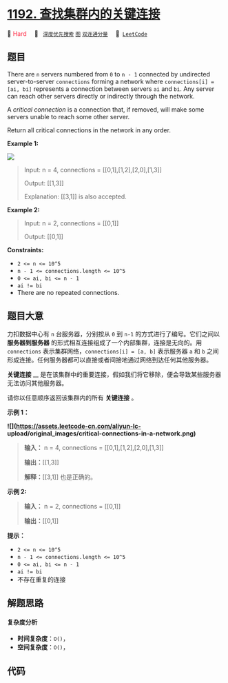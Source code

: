 # [1192. 查找集群内的关键连接](https://leetcode.com/problems/critical-connections-in-a-network)

🔴 <font color=#ff334b>Hard</font>&emsp; 🔖&ensp; [`深度优先搜索`](/tag/depth-first-search.md) [`图`](/tag/graph.md) [`双连通分量`](/tag/biconnected-component.md)&emsp; 🔗&ensp;[`LeetCode`](https://leetcode.com/problems/critical-connections-in-a-network)

## 题目

There are `n` servers numbered from `0` to `n - 1` connected by undirected
server-to-server `connections` forming a network where `connections[i] = [ai,
bi]` represents a connection between servers `ai` and `bi`. Any server can
reach other servers directly or indirectly through the network.

A _critical connection_ is a connection that, if removed, will make some
servers unable to reach some other server.

Return all critical connections in the network in any order.



**Example 1:**

![](https://assets.leetcode.com/uploads/2019/09/03/1537_ex1_2.png)

> Input: n = 4, connections = [[0,1],[1,2],[2,0],[1,3]]
> 
> Output: [[1,3]]
> 
> Explanation: [[3,1]] is also accepted.

**Example 2:**

> Input: n = 2, connections = [[0,1]]
> 
> Output: [[0,1]]

**Constraints:**

  * `2 <= n <= 10^5`
  * `n - 1 <= connections.length <= 10^5`
  * `0 <= ai, bi <= n - 1`
  * `ai != bi`
  * There are no repeated connections.


## 题目大意

力扣数据中心有 `n` 台服务器，分别按从 `0` 到 `n-1` 的方式进行了编号。它们之间以 **服务器到服务器**
的形式相互连接组成了一个内部集群，连接是无向的。用  `connections` 表示集群网络，`connections[i] = [a, b]`
表示服务器 `a` 和 `b` 之间形成连接。任何服务器都可以直接或者间接地通过网络到达任何其他服务器。

**关键连接** __ 是在该集群中的重要连接，假如我们将它移除，便会导致某些服务器无法访问其他服务器。

请你以任意顺序返回该集群内的所有 **关键连接** 。



**示例 1：**

**![](https://assets.leetcode-cn.com/aliyun-lc-
upload/original_images/critical-connections-in-a-network.png)**

> 
> 
> 
> 
> 
> **输入：** n = 4, connections = [[0,1],[1,2],[2,0],[1,3]]
> 
> **输出：**[[1,3]]
> 
> **解释：**[[3,1]] 也是正确的。

**示例 2:**

> 
> 
> 
> 
> 
> **输入：** n = 2, connections = [[0,1]]
> 
> **输出：**[[0,1]]
> 
> 



**提示：**

  * `2 <= n <= 10^5`
  * `n - 1 <= connections.length <= 10^5`
  * `0 <= ai, bi <= n - 1`
  * `ai != bi`
  * 不存在重复的连接


## 解题思路

#### 复杂度分析

- **时间复杂度**：`O()`，
- **空间复杂度**：`O()`，

## 代码

```javascript

```